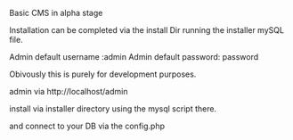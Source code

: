 Basic CMS in alpha stage

Installation can be completed via the install Dir running the installer mySQL file.

Admin default username :admin
Admin default password: password

Obivously this is purely for development purposes.

admin via http://localhost/admin

install via installer directory using the mysql script there.

and connect to your DB via the config.php 

